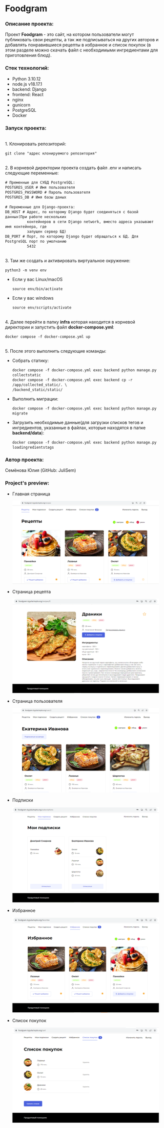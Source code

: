 # Foodgram
### Описание проекта:

Проект **Foodgram** - это сайт, на котором пользователи могут публиковать свои рецепты,
а так же подписываться на других авторов и добавлять понравившиеся рецепты в избранное 
и список покупок (в этом разделе можно скачать файл с необходимыми ингредиентами для 
приготовления блюд).

### Стек технологий:

- Python 3.10.12
- node.js v18.17.1
- backend: Django
- frontend: React
- nginx
- gunicorn
- PostgreSQL
- Docker

### Запуск проекта:

<br>1. Клонировать репозиторий:

```
git clone "адрес клонируемого репозитория"
```
<br>2. В корневой директории проекта создать файл .env и написать следующие переменные:

```
# Пременные для СУБД PostgreSQL:
POSTGRES_USER # Имя пользователя
POSTGRES_PASSWORD # Пароль пользователя
POSTGRES_DB # Имя базы даных

# Переменные для Django-проекта:
DB_HOST # Адрес, по которому Django будет соединяться с базой данных(При работе нескольких 
          контейнеров в сети Django network, вместо адреса указывают имя контейнера, где 
          запущен сервер БД)
DB_PORT # Порт, по которому Django будет обращаться к БД. Для PostgreSQL порт по умолчанию 
          5432
```

<br>3. Там же создать и активировать виртуальное окружение:

```
python3 -m venv env
```

* Если у вас Linux/macOS

    ```
    source env/bin/activate
    ```

* Если у вас windows

    ```
    source env/scripts/activate
    ```

<br>4. Далее перейти в папку **infra** которая находится в корневой директории и 
запустить файл **docker-compose.yml**:

```
docker compose -f docker-compose.yml up
```
<br>5. После этого выполнить следующие команды:

* Собрать статику:

    ```
    docker compose -f docker-compose.yml exec backend python manage.py collectstatic
    docker compose -f docker-compose.yml exec backend cp -r /app/collected_static/. \
    /backend_static/static/
    ```

* Выполнить миграции:

    ```
    docker compose -f docker-compose.yml exec backend python manage.py migrate
    ```

* Загрузить необходимые данные(для загрузки списков тегов и ингредиентов, указанные 
  в файлах, которые находятся в папке **backend/data**):

    ```
    docker compose -f docker-compose.yml exec backend python manage.py loadingredientstags
    ```


### Автор проекта:

Семёнова Юлия (GitHub: JuliSem)

### Project's preview:

* Главная страница
  
    ![Главная страница!](preview/main_page.png)

* Страница рецепта
  
    ![Страница рецепта!](preview/recipe.png)

* Страница пользователя
 
    ![Страница пользователя!](preview/the_author's_page.png)

* Подписки

    ![Подписки!](preview/subscriptions.png)

* Избранное

    ![Избранное!](preview/favorites.png)

* Список покупок

    ![Список покупок!](preview/shopping_cart.png)
